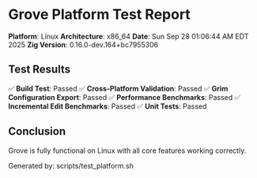# Grove Platform Test Report

**Platform**: Linux
**Architecture**: x86_64
**Date**: Sun Sep 28 01:06:44 AM EDT 2025
**Zig Version**: 0.16.0-dev.164+bc7955306

## Test Results

✅ **Build Test**: Passed
✅ **Cross-Platform Validation**: Passed
✅ **Grim Configuration Export**: Passed
✅ **Performance Benchmarks**: Passed
✅ **Incremental Edit Benchmarks**: Passed
✅ **Unit Tests**: Passed

## Conclusion

Grove is fully functional on Linux with all core features working correctly.

Generated by: scripts/test_platform.sh
